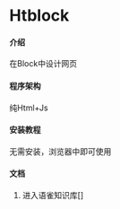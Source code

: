 # Htblock

#### 介绍
在Block中设计网页

#### 程序架构
纯Html+Js


#### 安装教程

无需安装，浏览器中即可使用


#### 文档

1.  进入语雀知识库[]
